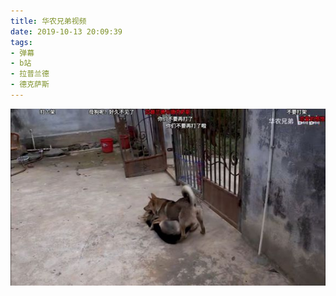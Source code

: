```yaml
---
title: 华农兄弟视频
date: 2019-10-13 20:09:39
tags:
- 弹幕
- b站
- 拉普兰德
- 德克萨斯
---
```

![](2019-10-13-20-09/01.jpg)
